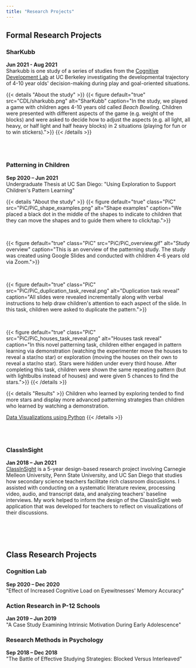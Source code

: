```yaml
---
title: "Research Projects"
---
```

## Formal Research Projects
### SharKubb
**Jun 2021 - Aug 2021**  
Sharkubb is one study of a series of studies from the [Cognitive Development Lab](http://www.gopniklab.berkeley.edu/) at UC Berkeley investigating the developmental trajectory of 4-10 year olds' decision-making during play and goal-oriented situations.

{{< details "About the study" >}}
{{< figure default="true" src="CDL/sharkubb.png" alt="SharKubb" caption="In the study, we played a game with children ages 4-10 years old called _Beach Bowling_. Children were presented with different aspects of the game (e.g. weight of the blocks) and were asked to decide how to adjust the aspects (e.g. all light, all heavy, or half light and half heavy blocks) in 2 situations (playing for fun or to win stickers).">}}
{{< /details >}}

<br>
<br>

### Patterning in Children
**Sep 2020 – Jun 2021**  
Undergraduate Thesis at UC San Diego: "Using Exploration to Support Children's Pattern Learning"

{{< details "About the study" >}}
{{< figure default="true" class="PiC" src="PiC/PiC_shape_examples.png" alt="Shape examples" caption="We placed a black dot in the middle of the shapes to indicate to children that they can move the shapes and to guide them where to click/tap.">}}

<br>

{{< figure default="true" class="PiC" src="PiC/PiC_overview.gif" alt="Study overview" caption="This is an overview of the patterning study. The study was created using Google Slides and conducted with children 4-6 years old via Zoom.">}}

<br>

{{< figure default="true" class="PiC" src="PiC/PiC_duplication_task_reveal.png" alt="Duplication task reveal" caption="All slides were revealed incrementally along with verbal instructions to help draw children's attention to each aspect of the slide. In this task, children were asked to duplicate the pattern.">}}

<br>

{{< figure default="true" class="PiC" src="PiC/PiC_houses_task_reveal.png" alt="Houses task reveal" caption="In this novel patterning task, children either engaged in pattern learning via demonstration (watching the experimenter move the houses to reveal a star/no star) or exploration (moving the houses on their own to reveal a star/no star). Stars were hidden under every third house. After completing this task, children were shown the same repeating pattern (but with lightbulbs instead of houses) and were given 5 chances to find the stars.">}}
{{< /details >}}

{{< details "Results" >}}
Children who learned by exploring tended to find more stars and display more advanced patterning strategies than children who learned by watching a demonstration.

[Data Visualizations using Python](https://github.com/vyleung/PiC/blob/main/pic_visualizations_VL.ipynb)
{{< /details >}}

<br>
<br>

### ClassInSight
**Jan 2018 – Jun 2021**  
[ClassInSight](https://www.hcii.cmu.edu/news/2018/25m-grant-received-study-science-teaching) is a 5-year design-based research project involving Carnegie Melleon University, Penn State University, and UC San Diego that studies how secondary science teachers facilitate rich classroom discussions. I assisted with conducting on a systematic literature review, processing video, audio, and transcript data, and analyzing teachers' baseline interviews. My work helped to inform the design of the ClassInSight web application that was developed for teachers to reflect on visualizations of their discussions.

<br>
<br>
<br>

## Class Research Projects
### Cognition Lab
**Sep 2020 – Dec 2020**  
"Effect of Increased Cognitive Load on Eyewitnesses' Memory Accuracy"

### Action Research in P-12 Schools
**Jan 2019 – Jun 2019**  
"A Case Study Examining Intrinsic Motivation During Early Adolescence"

### Research Methods in Psychology
**Sep 2018 – Dec 2018**  
"The Battle of Effective Studying Strategies: Blocked Versus Interleaved"